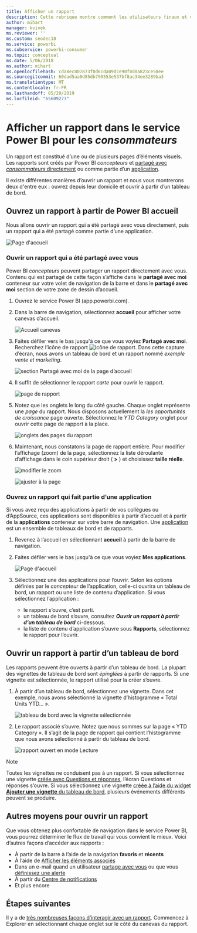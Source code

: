 ```yaml
---
title: Afficher un rapport
description: Cette rubrique montre comment les utilisateurs finaux et consommateurs de Power BI peuvent ouvrir et afficher un rapport Power BI.
author: mihart
manager: kvivek
ms.reviewer: ''
ms.custom: seodec18
ms.service: powerbi
ms.subservice: powerbi-consumer
ms.topic: conceptual
ms.date: 5/06/2018
ms.author: mihart
ms.openlocfilehash: cda8ec807873f0d6cda09dce90f0d8a823ce50ee
ms.sourcegitcommit: 60dad5aa0d85db790553e537bf8ac34ee3289ba3
ms.translationtype: MT
ms.contentlocale: fr-FR
ms.lasthandoff: 05/29/2019
ms.locfileid: "65609273"
---
```

# <a name="view-a-report-in-power-bi-service-for-consumers"></a>Afficher un rapport dans le service Power BI pour les *consommateurs*
Un rapport est constitué d’une ou de plusieurs pages d’éléments visuels. Les rapports sont créés par Power BI *concepteurs* et [partagé avec *consommateurs* directement](end-user-shared-with-me.md) ou comme partie d’un [application](end-user-apps.md). 

Il existe différentes manières d’ouvrir un rapport et nous vous montrerons deux d'entre eux : ouvrez depuis leur domicile et ouvrir à partir d’un tableau de bord. 

<!-- add art-->


## <a name="open-a-report-from-power-bi-home"></a>Ouvrez un rapport à partir de Power BI accueil
Nous allons ouvrir un rapport qui a été partagé avec vous directement, puis un rapport qui a été partagé comme partie d’une application.

   ![Page d'accueil](./media/end-user-report-open/power-bi-home.png)

### <a name="open-a-report-that-has-been-shared-with-you"></a>Ouvrir un rapport qui a été partagé avec vous
Power BI *concepteurs* peuvent partager un rapport directement avec vous. Contenu qui est partagé de cette façon s’affiche dans le **partagé avec moi** conteneur sur votre volet de navigation de la barre et dans le **partagé avec moi** section de votre zone de dessin d’accueil.

1. Ouvrez le service Power BI (app.powerbi.com).

2. Dans la barre de navigation, sélectionnez **accueil** pour afficher votre canevas d’accueil.  

   ![Accueil canevas](./media/end-user-report-open/power-bi-select-home-new.png)
   
3. Faites défiler vers le bas jusqu'à ce que vous voyiez **Partagé avec moi**. Recherchez l’icône de rapport ![icône de rapport](./media/end-user-report-open/power-bi-report-icon.png). Dans cette capture d’écran, nous avons un tableau de bord et un rapport nommé *exemple vente et marketing*. 
   
   ![section Partagé avec moi de la page d’accueil](./media/end-user-report-open/power-bi-shared-new.png)

4. Il suffit de sélectionner le rapport *carte* pour ouvrir le rapport.

   ![page de rapport](./media/end-user-report-open/power-bi-filter-pane.png)

5. Notez que les onglets le long du côté gauche.  Chaque onglet représente une *page* du rapport. Nous disposons actuellement la *les opportunités de croissance* page ouverte. Sélectionnez le *YTD Category* onglet pour ouvrir cette page de rapport à la place. 

   ![onglets des pages du rapport](./media/end-user-report-open/power-bi-tab-new.png)

6. Maintenant, nous constatons la page de rapport entière. Pour modifier l’affichage (zoom) de la page, sélectionnez la liste déroulante d’affichage dans le coin supérieur droit ( **>** ) et choisissez **taille réelle**.

   ![modifier le zoom](./media/end-user-report-open/power-bi-fit-new.png)

   ![ajuster à la page](./media/end-user-report-open/power-bi-actual-size.png)

### <a name="open-a-report-that-is-part-of-an-app"></a>Ouvrez un rapport qui fait partie d’une application
Si vous avez reçu des applications à partir de vos collègues ou d’AppSource, ces applications sont disponibles à partir d’accueil et à partir de la **applications** conteneur sur votre barre de navigation. Une [application](end-user-apps.md) est un ensemble de tableaux de bord et de rapports.

1. Revenez à l’accueil en sélectionnant **accueil** à partir de la barre de navigation.

7. Faites défiler vers le bas jusqu'à ce que vous voyiez **Mes applications**.

   ![Page d'accueil](./media/end-user-report-open/power-bi-my-apps.png)

8. Sélectionnez une des applications pour l’ouvrir. Selon les options définies par le *concepteur* de l’application, celle-ci ouvrira un tableau de bord, un rapport ou une liste de contenu d’application. Si vous sélectionnez l’application :
    - le rapport s’ouvre, c’est parti.
    - un tableau de bord s’ouvre, consultez ***Ouvrir un rapport à partir d’un tableau de bord*** ci-dessous.
    - la liste de contenu d’application s’ouvre sous **Rapports**, sélectionnez le rapport pour l’ouvrir.


## <a name="open-a-report-from-a-dashboard"></a>Ouvrir un rapport à partir d’un tableau de bord
Les rapports peuvent être ouverts à partir d’un tableau de bord. La plupart des vignettes de tableau de bord sont *épinglées* à partir de rapports. Si une vignette est sélectionnée, le rapport utilisé pour la créer s’ouvre. 

1. À partir d’un tableau de bord, sélectionnez une vignette. Dans cet exemple, nous avons sélectionné la vignette d’histogramme « Total Units YTD... ».

    ![tableau de bord avec la vignette sélectionnée](./media/end-user-report-open/power-bi-dashboard-new.png)

2.  Le rapport associé s’ouvre. Notez que nous sommes sur la page « YTD Category ». Il s’agit de la page de rapport qui contient l’histogramme que nous avons sélectionné à partir du tableau de bord.

    ![rapport ouvert en mode Lecture](./media/end-user-report-open/power-bi-report-newer.png)

> [!NOTE]
> Toutes les vignettes ne conduisent pas à un rapport. Si vous sélectionnez une vignette [créée avec Questions et réponses](end-user-q-and-a.md), l’écran Questions et réponses s’ouvre. Si vous sélectionnez une vignette [créée à l’aide du widget **Ajouter une vignette** du tableau de bord](../service-dashboard-add-widget.md), plusieurs événements différents peuvent se produire.  


##  <a name="still-more-ways-to-open-a-report"></a>Autres moyens pour ouvrir un rapport
Que vous obtenez plus confortable de navigation dans le service Power BI, vous pourrez déterminer le flux de travail qui vous convient le mieux. Voici d’autres façons d’accéder aux rapports :
- À partir de la barre à l’aide de la navigation **favoris** et **récents**    
- À l’aide de [Afficher les éléments associés](end-user-related.md)    
- Dans un e-mail quand un utilisateur [partage avec vous](../service-share-reports.md) ou que vous [définissez une alerte](end-user-alerts.md)    
- À partir du [Centre de notifications](end-user-notification-center.md)    
- Et plus encore

## <a name="next-steps"></a>Étapes suivantes
Il y a de [très nombreuses façons d’interagir avec un rapport](end-user-reading-view.md).  Commencez à Explorer en sélectionnant chaque onglet sur le côté du canevas du rapport.

